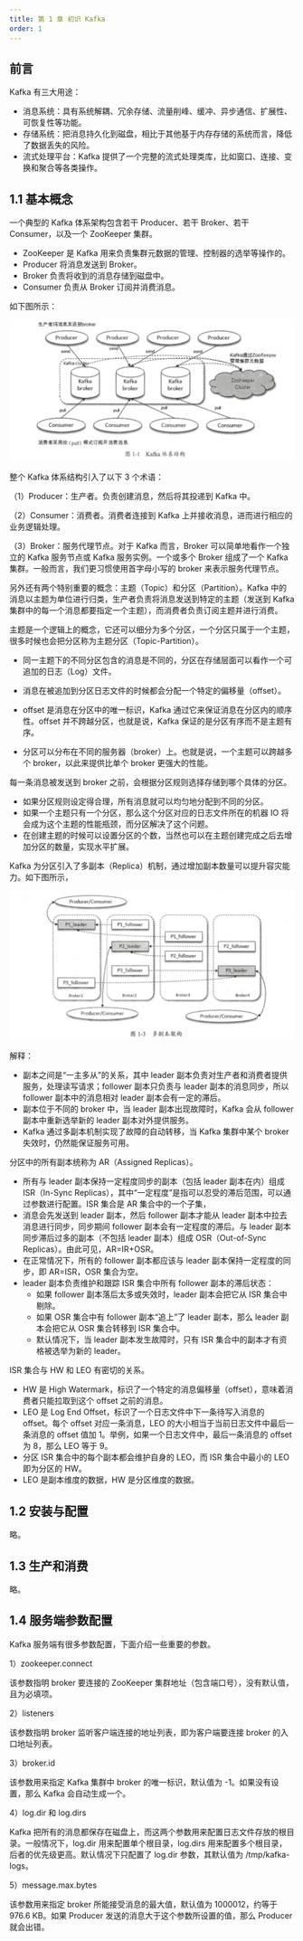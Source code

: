 ```yaml
---
title: 第 1 章 初识 Kafka
order: 1
---
```



## 前言

Kafka 有三大用途：

- 消息系统：具有系统解耦、冗余存储、流量削峰、缓冲、异步通信、扩展性、可恢复性等功能。
- 存储系统：把消息持久化到磁盘，相比于其他基于内存存储的系统而言，降低了数据丢失的风险。
- 流式处理平台：Kafka 提供了一个完整的流式处理类库，比如窗口、连接、变换和聚合等各类操作。



## 1.1 基本概念

一个典型的 Kafka 体系架构包含若干 Producer、若干 Broker、若干 Consumer，以及一个 ZooKeeper 集群。

-  ZooKeeper 是 Kafka 用来负责集群元数据的管理、控制器的选举等操作的。
- Producer 将消息发送到 Broker。
- Broker 负责将收到的消息存储到磁盘中。
- Consumer 负责从 Broker 订阅并消费消息。

如下图所示：

![Kafka 体系结构](https://raw.githubusercontent.com/shengchaohua/my-images/main/images/202404272135061.png)

整个 Kafka 体系结构引入了以下 3 个术语：

（1）Producer：生产者。负责创建消息，然后将其投递到 Kafka 中。

（2）Consumer：消费者。消费者连接到 Kafka 上并接收消息，进而进行相应的业务逻辑处理。

（3）Broker：服务代理节点。对于 Kafka 而言，Broker 可以简单地看作一个独立的 Kafka 服务节点或 Kafka 服务实例。一个或多个 Broker 组成了一个 Kafka 集群。一般而言，我们更习惯使用首字母小写的 broker 来表示服务代理节点。

另外还有两个特别重要的概念：主题（Topic）和分区（Partition）。Kafka 中的消息以主题为单位进行归类，生产者负责将消息发送到特定的主题（发送到 Kafka 集群中的每一个消息都要指定一个主题），而消费者负责订阅主题并进行消费。

主题是一个逻辑上的概念，它还可以细分为多个分区，一个分区只属于一个主题，很多时候也会把分区称为主题分区（Topic-Partition）。

- 同一主题下的不同分区包含的消息是不同的，分区在存储层面可以看作一个可追加的日志（Log）文件。
- 消息在被追加到分区日志文件的时候都会分配一个特定的偏移量（offset）。
- offset 是消息在分区中的唯一标识，Kafka 通过它来保证消息在分区内的顺序性。offset 并不跨越分区，也就是说，Kafka 保证的是分区有序而不是主题有序。

- 分区可以分布在不同的服务器（broker）上。也就是说，一个主题可以跨越多个 broker，以此来提供比单个 broker 更强大的性能。

每一条消息被发送到 broker 之前，会根据分区规则选择存储到哪个具体的分区。

- 如果分区规则设定得合理，所有消息就可以均匀地分配到不同的分区。
- 如果一个主题只有一个分区，那么这个分区对应的日志文件所在的机器 IO 将会成为这个主题的性能瓶颈，而分区解决了这个问题。
- 在创建主题的时候可以设置分区的个数，当然也可以在主题创建完成之后去增加分区的数量，实现水平扩展。

Kafka 为分区引入了多副本（Replica）机制，通过增加副本数量可以提升容灾能力。如下图所示，

![多副本架构](https://raw.githubusercontent.com/shengchaohua/my-images/main/images/202404272136309.png)

解释：

- 副本之间是“一主多从”的关系，其中 leader 副本负责对生产者和消费者提供服务，处理读写请求；follower 副本只负责与 leader 副本的消息同步，所以 follower 副本中的消息相对 leader 副本会有一定的滞后。
- 副本位于不同的 broker 中，当 leader 副本出现故障时，Kafka 会从 follower 副本中重新选举新的 leader 副本对外提供服务。
- Kafka 通过多副本机制实现了故障的自动转移，当 Kafka 集群中某个 broker 失效时，仍然能保证服务可用。

分区中的所有副本统称为 AR（Assigned Replicas）。

- 所有与 leader 副本保持一定程度同步的副本（包括 leader 副本在内）组成 ISR（In-Sync Replicas），其中“一定程度”是指可以忍受的滞后范围，可以通过参数进行配置。ISR 集合是 AR 集合中的一个子集，
- 消息会先发送到 leader 副本，然后 follower 副本才能从 leader 副本中拉去消息进行同步，同步期间 follower 副本会有一定程度的滞后。与 leader 副本同步滞后过多的副本（不包括 leader 副本）组成 OSR（Out-of-Sync Replicas）。由此可见，AR=IR+OSR。
- 在正常情况下，所有的 follower 副本都应该与 leader 副本保持一定程度的同步，即 AR=ISR，OSR 集合为空。
- leader 副本负责维护和跟踪 ISR 集合中所有 follower 副本的滞后状态：
  - 如果 follower 副本落后太多或失效时，leader 副本会把它从 ISR 集合中剔除。
  - 如果 OSR 集合中有 follower 副本“追上”了 leader 副本，那么 leader 副本会把它从 OSR 集合转移到 ISR 集合中。
  - 默认情况下，当 leader 副本发生故障时，只有 ISR 集合中的副本才有资格被选举为新的 leader。

ISR 集合与 HW 和 LEO 有密切的关系。

- HW 是 High Watermark，标识了一个特定的消息偏移量（offset），意味着消费者只能拉取到这个 offset 之前的消息。
- LEO 是 Log End Offset，标识了一个日志文件中下一条待写入消息的 offset。每个 offset 对应一条消息，LEO 的大小相当于当前日志文件中最后一条消息的 offset 值加 1。举例，如果一个日志文件中，最后一条消息的 offset 为 8，那么 LEO 等于 9。
- 分区 ISR 集合中的每个副本都会维护自身的 LEO，而 ISR 集合中最小的 LEO 即为分区的 HW。
- LEO 是副本维度的数据，HW 是分区维度的数据。



## 1.2 安装与配置

略。



## 1.3 生产和消费

略。



## 1.4 服务端参数配置

Kafka 服务端有很多参数配置，下面介绍一些重要的参数。

1）zookeeper.connect

该参数指明 broker 要连接的 ZooKeeper 集群地址（包含端口号），没有默认值，且为必填项。

2）listeners

该参数指明 broker 监听客户端连接的地址列表，即为客户端要连接 broker 的入口地址列表。

3）broker.id

该参数用来指定 Kafka 集群中 broker 的唯一标识，默认值为 -1。如果没有设置，那么 Kafka 会自动生成一个。

4）log.dir 和 log.dirs

Kafka 把所有的消息都保存在磁盘上，而这两个参数用来配置日志文件存放的根目录。一般情况下，log.dir 用来配置单个根目录，log.dirs 用来配置多个根目录，后者的优先级更高。默认情况下只配置了 log.dir 参数，其默认值为 /tmp/kafka-logs。

5）message.max.bytes

该参数用来指定 broker 所能接受消息的最大值，默认值为 1000012，约等于 976.6 KB。如果 Producer 发送的消息大于这个参数所设置的值，那么 Producer 就会出错。